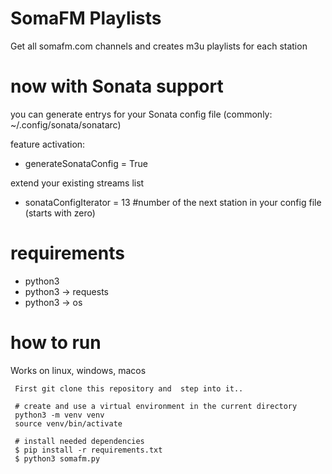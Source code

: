 # SomaFM Playlists
Get all somafm.com channels and creates m3u playlists for each station

# now with Sonata support
you can generate entrys for your Sonata config file (commonly: ~/.config/sonata/sonatarc)

feature activation:
- generateSonataConfig = True

extend your existing streams list
- sonataConfigIterator = 13   #number of the next station in your config file (starts with zero)

# requirements
- python3
- python3 -> requests
- python3 -> os

# how to run
Works on linux, windows, macos
```
 First git clone this repository and  step into it..

 # create and use a virtual environment in the current directory
 python3 -m venv venv
 source venv/bin/activate
 
 # install needed dependencies
 $ pip install -r requirements.txt
 $ python3 somafm.py
```
